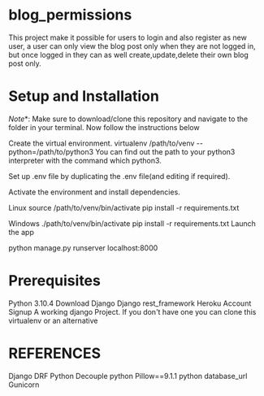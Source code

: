 # blog_permissions


This project make it possible for users to login and also register as new user, a user can only view the blog post only when they are not logged in, but once logged in they can as well create,update,delete their own blog post only.

# Setup and Installation
*Note**: Make sure to download/clone this repository and navigate to the folder in your terminal. Now follow the instructions below

Create the virtual environment.
virtualenv /path/to/venv --python=/path/to/python3
You can find out the path to your python3 interpreter with the command which python3.

Set up .env file by duplicating the .env file(and editing if required).

Activate the environment and install dependencies.

Linux
source /path/to/venv/bin/activate
pip install -r requirements.txt

Windows
./path/to/venv/bin/activate
pip install -r requirements.txt
Launch the app

python manage.py runserver localhost:8000

# Prerequisites

Python 3.10.4 Download
Django
Django rest_framework
Heroku Account Signup
A working django Project. If you don't have one you can clone this
virtualenv or an alternative

# REFERENCES

Django
DRF
Python Decouple
python Pillow==9.1.1
python database_url
Gunicorn